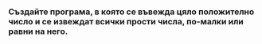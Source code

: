 ### Създайте програма, в която се въвежда цяло положително число и се извеждат всички прости числа, по-малки или равни на него.
